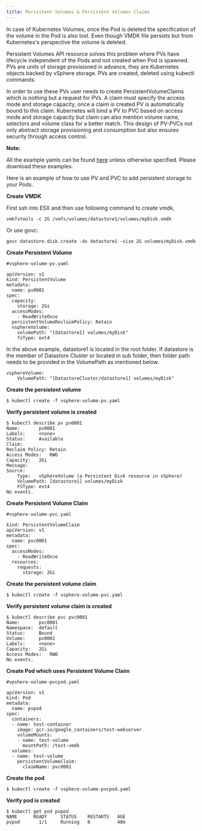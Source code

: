 ```yaml
---
title: Persistent Volumes & Persistent Volumes Claims
---
```


In case of Kubernetes Volumes, once the Pod is deleted the specification of the volume in the Pod is also lost. Even though VMDK file persists but from Kubernetes's perspective the volume is deleted.

Persistent Volumes API resource solves this problem where PVs have lifecycle independent of the Pods and not created when Pod is spawned. PVs are units of storage provisioned in advance, they are Kubernetes objects backed by vSphere storage. PVs are created, deleted using kubectl commands.

In order to use these PVs user needs to create PersistentVolumeClaims which is nothing but a request for PVs. A claim must specify the access mode and storage capacity, once a claim is created PV is automatically bound to this claim. Kubernetes will bind a PV to PVC based on access mode and storage capacity but claim can also mention volume name, selectors and volume class for a better match.
This design of PV-PVCs not only abstract storage provisioning and consumption but also ensures security through access control.

**Note:**

All the example yamls can be found [here](https://github.com/Kubernetes/kubernetes/tree/master/examples/volumes/vsphere) unless otherwise specified. Please download these examples.

Here is an example of how to use PV and PVC to add persistent storage to your Pods.

**Create VMDK**

First ssh into ESX and then use following command to create vmdk,

```
vmkfstools -c 2G /vmfs/volumes/datastore1/volumes/myDisk.vmdk
```

Or use govc:

```
govc datastore.disk.create -ds datastore1 -size 2G volumes/myDisk.vmdk
```

**Create Persistent Volume**

```
#vsphere-volume-pv.yaml

apiVersion: v1
kind: PersistentVolume
metadata:
  name: pv0001
spec:
  capacity:
    storage: 2Gi
  accessModes:
    - ReadWriteOnce
  persistentVolumeReclaimPolicy: Retain
  vsphereVolume:
    volumePath: "[datastore1] volumes/myDisk"
    fsType: ext4
```

In the above example, datastore1 is located in the root folder. If datastore is the member of Datastore Cluster or located in sub folder, then folder path needs to be provided in the VolumePath as mentioned below.

```
vsphereVolume:
    VolumePath:	"[DatastoreCluster/datastore1] volumes/myDisk"
```


**Create the persistent volume**

```
$ kubectl create -f vsphere-volume-pv.yaml
```

**Verify persistent volume is created**

```
$ kubectl describe pv pv0001
Name:		pv0001
Labels:		<none>
Status:		Available
Claim:
Reclaim Policy:	Retain
Access Modes:	RWO
Capacity:	2Gi
Message:
Source:
    Type:	vSphereVolume (a Persistent Disk resource in vSphere)
    VolumePath:	[datastore1] volumes/myDisk
    FSType:	ext4
No events.
```

**Create Persistent Volume Claim**

```
#vsphere-volume-pvc.yaml

kind: PersistentVolumeClaim
apiVersion: v1
metadata:
  name: pvc0001
spec:
  accessModes:
    - ReadWriteOnce
  resources:
    requests:
      storage: 2Gi
```

**Create the persistent volume claim**

```
$ kubectl create -f vsphere-volume-pvc.yaml
```

**Verify persistent volume claim is created**

```
$ kubectl describe pvc pvc0001
Name:		pvc0001
Namespace:	default
Status:		Bound
Volume:		pv0001
Labels:		<none>
Capacity:	2Gi
Access Modes:	RWO
No events.
```

**Create Pod which uses Persistent Volume Claim**

```
#vpshere-volume-pvcpod.yaml

apiVersion: v1
kind: Pod
metadata:
  name: pvpod
spec:
  containers:
  - name: test-container
    image: gcr.io/google_containers/test-webserver
    volumeMounts:
    - name: test-volume
      mountPath: /test-vmdk
  volumes:
  - name: test-volume
    persistentVolumeClaim:
      claimName: pvc0001
```

**Create the pod**

```
$ kubectl create -f vsphere-volume-pvcpod.yaml
```

**Verify pod is created**

```
$ kubectl get pod pvpod
NAME      READY     STATUS    RESTARTS   AGE
pvpod       1/1     Running   0          48m
```
